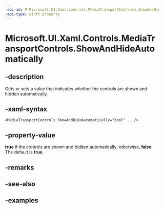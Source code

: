 ```yaml
---
-api-id: P:Microsoft.UI.Xaml.Controls.MediaTransportControls.ShowAndHideAutomatically
-api-type: winrt property
---
```


# Microsoft.UI.Xaml.Controls.MediaTransportControls.ShowAndHideAutomatically

<!--
public bool ShowAndHideAutomatically { get; set; }
-->


## -description

Gets or sets a value that indicates whether the controls are shown and hidden automatically.


## -xaml-syntax

```xaml
<MediaTransportControls ShowAndHideAutomatically="bool" .../>
```

## -property-value

**true** if the controls are shown and hidden automatically; otherwise, **false**. The default is **true**.

## -remarks

## -see-also

## -examples


